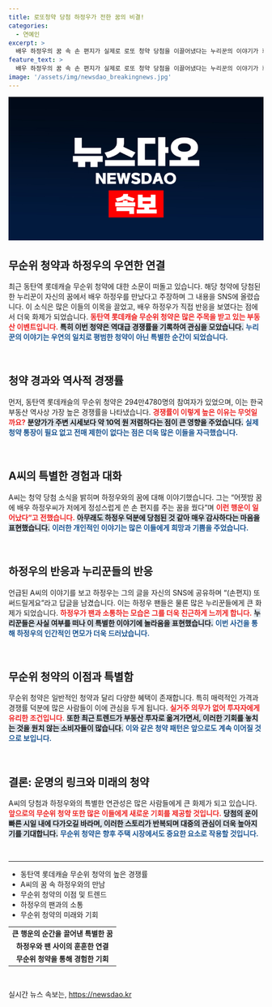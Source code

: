 ```yaml
---
title: 로또청약 당첨 하정우가 전한 꿈의 비결!
categories:
  - 연예인
excerpt: >
  배우 하정우의 꿈 속 손 편지가 실제로 로또 청약 당첨을 이끌어냈다는 누리꾼의 이야기가 화제! 294만 대 1의 경쟁률을 뚫고 당첨된 A씨, 하정우와의 특별한 연결고리에 누리꾼들이 열광하고 있다.
feature_text: >
  배우 하정우의 꿈 속 손 편지가 실제로 로또 청약 당첨을 이끌어냈다는 누리꾼의 이야기가 화제! 294만 대 1의 경쟁률을 뚫고 당첨된 A씨, 하정우와의 특별한 연결고리에 누리꾼들이 열광하고 있다.
image: '/assets/img/newsdao_breakingnews.jpg'
---
```


<p><img src="/assets/img/newsdao_breakingnews.jpg" alt="firstkoreanews 속보" /></p>

<h2 data-ke-size="size26">무순위 청약과 하정우의 우연한 연결</h2>

<p data-ke-size="size16">최근 동탄역 롯데캐슬 무순위 청약에 대한 소문이 떠돌고 있습니다. 해당 청약에 당첨된 한 누리꾼이 자신의 꿈에서 배우 하정우를 만났다고 주장하며 그 내용을 SNS에 올렸습니다. 이 소식은 많은 이들의 이목을 끌었고, 배우 하정우가 직접 반응을 보였다는 점에서 더욱 화제가 되었습니다. <b><span style="color: #ee2323;">동탄역 롯데캐슬 무순위 청약은 많은 주목을 받고 있는 부동산 이벤트입니다.</span></b> <b><span style="background-color: #21538527;">특히 이번 청약은 역대급 경쟁률을 기록하여 관심을 모았습니다.</span></b> <b><span style="color: #1a5490;">누리꾼의 이야기는 우연의 일치로 평범한 청약이 아닌 특별한 순간이 되었습니다.</span></b></p>

<p data-ke-size="size16">&nbsp;</p>

<h2 data-ke-size="size26">청약 경과와 역사적 경쟁률</h2>

<p data-ke-size="size16">먼저, 동탄역 롯데캐슬의 무순위 청약은 294만4780명의 참여자가 있었으며, 이는 한국 부동산 역사상 가장 높은 경쟁률을 나타냈습니다. <b><span style="color: #ee2323;">경쟁률이 이렇게 높은 이유는 무엇일까요?</span></b> <b><span style="background-color: #21538527;">분양가가 주변 시세보다 약 10억 원 저렴하다는 점이 큰 영향을 주었습니다.</span></b> <b><span style="color: #1a5490;">실제 청약 통장이 필요 없고 전매 제한이 없다는 점은 더욱 많은 이들을 자극했습니다.</span></b> </p>

<p data-ke-size="size16">&nbsp;</p>

<h2 data-ke-size="size26">A씨의 특별한 경험과 대화</h2>

<p data-ke-size="size16">A씨는 청약 당첨 소식을 밝히며 하정우와의 꿈에 대해 이야기했습니다. 그는 “어젯밤 꿈에 배우 하정우씨가 저에게 정성스럽게 쓴 손 편지를 주는 꿈을 꿨다”며 <b><span style="color: #ee2323;">이런 행운이 일어났다”고 전했습니다.</span></b> <b><span style="background-color: #21538527;">아무래도 하정우 덕분에 당첨된 것 같아 매우 감사하다는 마음을 표현했습니다.</span></b> <b><span style="color: #1a5490;">이러한 개인적인 이야기는 많은 이들에게 희망과 기쁨을 주었습니다.</span></b></p>

<p data-ke-size="size16">&nbsp;</p>

<h2 data-ke-size="size26">하정우의 반응과 누리꾼들의 반응</h2>

<p data-ke-size="size16">언급된 A씨의 이야기를 보고 하정우는 그의 글을 자신의 SNS에 공유하며 “(손편지) 또 써드릴게요”라고 답글을 남겼습니다. 이는 하정우 팬들은 물론 많은 누리꾼들에게 큰 화제가 되었습니다. <b><span style="color: #ee2323;">하정우가 팬과 소통하는 모습은 그를 더욱 친근하게 느끼게 합니다.</span></b> <b><span style="background-color: #21538527;">누리꾼들은 사실 여부를 떠나 이 특별한 이야기에 놀라움을 표현했습니다.</span></b> <b><span style="color: #1a5490;">이번 사건을 통해 하정우의 인간적인 면모가 더욱 드러났습니다.</span></b></p>

<p data-ke-size="size16">&nbsp;</p>

<h2 data-ke-size="size26">무순위 청약의 이점과 특별함</h2>

<p data-ke-size="size16">무순위 청약은 일반적인 청약과 달리 다양한 혜택이 존재합니다. 특히 매력적인 가격과 경쟁률 덕분에 많은 사람들이 이에 관심을 두게 됩니다. <b><span style="color: #ee2323;">실거주 의무가 없어 투자자에게 유리한 조건입니다.</span></b> <b><span style="background-color: #21538527;">또한 최근 트렌드가 부동산 투자로 옮겨가면서, 이러한 기회를 놓치는 것을 원치 않는 소비자들이 많습니다.</span></b> <b><span style="color: #1a5490;">이와 같은 청약 패턴은 앞으로도 계속 이어질 것으로 보입니다.</span></b></p>

<p data-ke-size="size16">&nbsp;</p>

<h2 data-ke-size="size26">결론: 운명의 링크와 미래의 청약</h2>

<p data-ke-size="size16">A씨의 당첨과 하정우와의 특별한 연관성은 많은 사람들에게 큰 화제가 되고 있습니다. <b><span style="color: #ee2323;">앞으로의 무순위 청약 또한 많은 이들에게 새로운 기회를 제공할 것입니다.</span></b> <b><span style="background-color: #21538527;">당첨의 운이 빠른 시일 내에 다가오길 바라며, 이러한 스토리가 반복되며 대중의 관심이 더욱 높아지기를 기대합니다.</span></b> <b><span style="color: #1a5490;">무순위 청약은 향후 주택 시장에서도 중요한 요소로 작용할 것입니다.</span></b></p>

<p data-ke-size="size16">&nbsp;</p>

<hr>

<ul>
<li>동탄역 롯데캐슬 무순위 청약의 높은 경쟁률</li>
<li>A씨의 꿈 속 하정우와의 만남</li>
<li>무순위 청약의 이점 및 트렌드</li>
<li>하정우의 팬과의 소통</li>
<li>무순위 청약의 미래와 기회</li>
</ul>

<table style="border-collapse: collapse; width: 100%;">
<tbody>
<tr>
<td style="text-align: center; height: 17px;"><b>큰 행운의 순간을 끌어낸 특별한 꿈</b></td>
</tr>
<tr>
<td style="text-align: center; height: 17px;"><b>하정우와 팬 사이의 훈훈한 연결</b></td>
</tr>
<tr>
<td style="text-align: center; height: 17px;"><b>무순위 청약을 통해 경험한 기회</b></td>
</tr>
</tbody>
</table>

<p data-ke-size="size16">&nbsp;</p>
실시간 뉴스 속보는, <a href="https://newsdao.kr" rel="dofollow">https://newsdao.kr</a>


